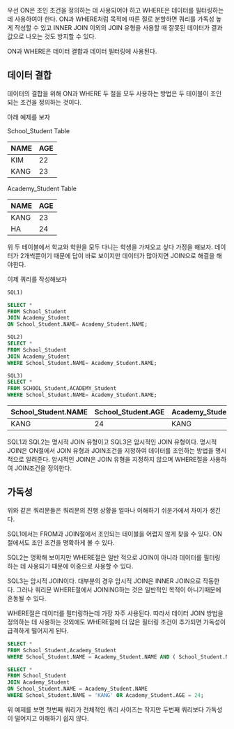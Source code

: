 우선 ON은 조인 조건을 정의하는 데 사용되어야 하고 WHERE은 데이터를 필터링하는데 사용하여야 한다. ON과 WHERE처럼 목적에 따른 절로 분할하면 쿼리를 가독성 높게 작성할 수 있고 INNER JOIN 이외의 JOIN 유형을 사용할 때 잘못된 데이터가 결과값으로 나오는 것도 방지할 수 있다.

ON과 WHERE은 데이터 결합과 데이터 필터링에 사용된다.

## 데이터 결합

데이터의 결합을 위해 ON과 WHERE 두 절을 모두 사용하는 방법은 두 테이블이 조인되는 조건을 정의하는 것이다.

아래 예제를 보자

School_Student Table

| NAME | AGE |
| --- | --- |
| KIM | 22 |
| KANG | 23 |

Academy_Student Table

| NAME | AGE |
| --- | --- |
| KANG | 23 |
| HA | 24 |

위 두 테이블에서 학교와 학원을 모두 다니는 학생을 가져오고 싶다 가정을 해보자. 데이터가 2개씩뿐이기 때문에 답이 바로 보이지만 데이터가 많아지면 JOIN으로 해결을 해야한다.

이제 쿼리를 작성해보자

```sql
SQL1)

SELECT * 
FROM School_Student
JOIN Academy_Student
ON School_Student.NAME= Academy_Student.NAME;

SQL2)
SELECT * 
FROM School_Student
JOIN Academy_Student
WHERE School_Student.NAME= Academy_Student.NAME;

SQL3)
SELECT * 
FROM SCHOOL_Student,ACADEMY_Student
WHERE School_Student.NAME= Academy_Student.NAME;

```

| School_Student.NAME | School_Student.AGE | Academy_Student.NAME | Academy_Student.AGE |
| --- | --- | --- | --- |
| KANG | 24 | KANG | 24 |

SQL1과 SQL2는 명시적 JOIN 유형이고 SQL3은 암시적인 JOIN 유형이다. 명시적 JOIN은 ON절에서 JOIN 유형과 JOIN조건을 지정하여 데이터를 조인하는 방법을 명시적으로 알려준다. 암시적인 JOIN은 JOIN 유형을 지정하지 않으며 WHERE절을 사용하여 JOIN조건을 정의한다.

## 가독성

위와 같은 쿼리문들은 쿼리문의 진행 상황을 얼마나 이해하기 쉬운가에서 차이가 생긴다.

SQL1에서는 FROM과  JOIN절에서 조인되는 테이블을 어렵지 않게 찾을 수 있다. ON절에서도 조인 조건을 명확하게 볼 수 있다.

SQL2는 명확해 보이지만 WHERE절은 일반 적으로 JOIN이 아니라 데이터를 필터링 하는 데 사용되기 때문에 이중으로 사용할 수 있다.

SQL3는 암시적 JOIN이다. 대부분의 경우 암시적 JOIN은 INNER JOIN으로 작동한다. 그러나 쿼리문 WHERE절에서 JOINING하는 것은 일반적인 목적이 아니기때문에 혼동될 수 있다.

WHERE절은 데이터를 필터링하는데 가장 자주 사용된다. 따라서 데이터 JOIN 방법을 정의하는 데 사용하는 것외에도 WHERE절에 더 많은 필터링 조건이 추가되면 가독성이 급격하게 떨어지게  된다.

```sql
SELECT *
FROM School_Student,Academy_Student
WHERE School_Student.NAME = Academy_Student.NAME AND ( School_Student.NAME = 'KANG' OR Academy_Student.AGE = 24)

SELECT *
FROM School_Student
JOIN Academy_Student
ON School_Student.NAME = Academy_Student.NAME
WHERE School_Student.NAME = 'KANG' OR Academy_Student.AGE = 24;
```

위 예제를 보면 첫번째 쿼리가 전체적인 쿼리 사이즈는 작지만 두번째 쿼리보다 가독성이 떨어지고 이해하기 쉽지 않다.


